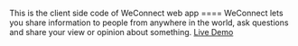 This is  the client side code of WeConnect web app
==== WeConnect lets you share information to people from anywhere in the world, ask questions and share your view or opinion about something. 
[Live Demo](https://weconnect.netlify.app/)

